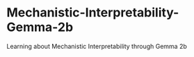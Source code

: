 # Mechanistic-Interpretability-Gemma-2b
Learning about Mechanistic Interpretability through Gemma 2b

